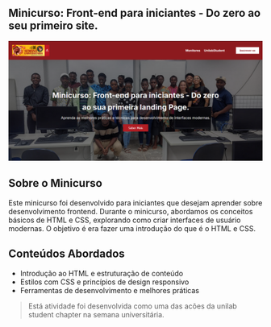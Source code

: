 ## Minicurso: Front-end para iniciantes - Do zero ao seu primeiro site.

![Banner do Minicurso](./assets/background-redame.png)

## Sobre o Minicurso

Este minicurso foi desenvolvido para iniciantes que desejam aprender sobre desenvolvimento frontend. Durante o minicurso, abordamos os conceitos básicos de HTML e CSS, explorando como criar interfaces de usuário modernas. O objetivo é era fazer uma introdução do que é o HTML e CSS.

## Conteúdos Abordados
- Introdução ao HTML e estruturação de conteúdo
- Estilos com CSS e princípios de design responsivo
- Ferramentas de desenvolvimento e melhores práticas

> Está atividade foi desenvolvida como uma das acões da unilab student chapter na semana universitária.